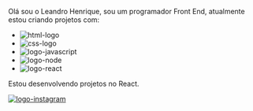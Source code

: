 
Olá sou o Leandro Henrique, sou um programador Front End, atualmente estou criando projetos com:

  -  <img src="https://img.shields.io/badge/HTML-239120?style=for-the-badge&logo=html5&logoColor=white" alt="html-logo" />
  -  <img src="https://img.shields.io/badge/CSS-239120?&style=for-the-badge&logo=css3&logoColor=white" alt="css-logo" />
  -  <img src="https://img.shields.io/badge/JavaScript-F7DF1E?style=for-the-badge&logo=javascript&logoColor=black" alt="logo-javascript"/>
  -  <img src="https://img.shields.io/badge/Node.js-43853D?style=for-the-badge&logo=node.js&logoColor=white" alt="logo-node"/>
  -  <img src="https://img.shields.io/badge/React-20232A?style=for-the-badge&logo=react&logoColor=61DAFB" alt="logo-react" />

Estou desenvolvendo projetos no React.

<a href="https://www.instagram.com/leandro_ricke/"><img src="https://img.shields.io/badge/Instagram-E4405F?style=for-the-badge&logo=instagram&logoColor=white" alt="logo-instagram" /></a>


